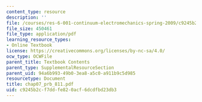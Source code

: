```yaml
---
content_type: resource
description: ''
file: /courses/res-6-001-continuum-electromechanics-spring-2009/c9245b2cf7ddfe820acf6dcdfbd23db3_chap07_prb_811.pdf
file_size: 450461
file_type: application/pdf
learning_resource_types:
- Online Textbook
license: https://creativecommons.org/licenses/by-nc-sa/4.0/
ocw_type: OCWFile
parent_title: Textbook Contents
parent_type: SupplementalResourceSection
parent_uid: 94a6b993-49b0-3ea8-a5c0-a911b9c5d985
resourcetype: Document
title: chap07_prb_811.pdf
uid: c9245b2c-f7dd-fe82-0acf-6dcdfbd23db3
---
```

